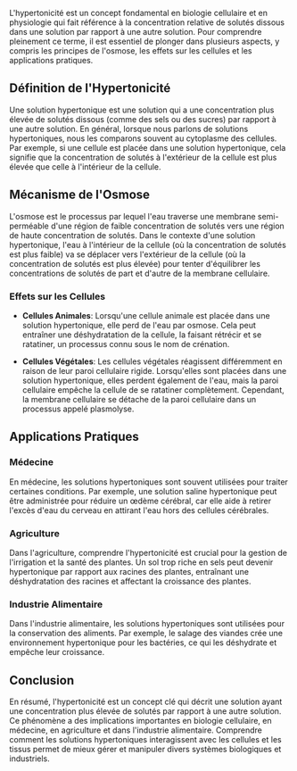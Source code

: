 L'hypertonicité est un concept fondamental en biologie cellulaire et en physiologie qui fait référence à la concentration relative de solutés dissous dans une solution par rapport à une autre solution. Pour comprendre pleinement ce terme, il est essentiel de plonger dans plusieurs aspects, y compris les principes de l'osmose, les effets sur les cellules et les applications pratiques.

## Définition de l'Hypertonicité

Une solution hypertonique est une solution qui a une concentration plus élevée de solutés dissous (comme des sels ou des sucres) par rapport à une autre solution. En général, lorsque nous parlons de solutions hypertoniques, nous les comparons souvent au cytoplasme des cellules. Par exemple, si une cellule est placée dans une solution hypertonique, cela signifie que la concentration de solutés à l'extérieur de la cellule est plus élevée que celle à l'intérieur de la cellule.

## Mécanisme de l'Osmose

L'osmose est le processus par lequel l'eau traverse une membrane semi-perméable d'une région de faible concentration de solutés vers une région de haute concentration de solutés. Dans le contexte d'une solution hypertonique, l'eau à l'intérieur de la cellule (où la concentration de solutés est plus faible) va se déplacer vers l'extérieur de la cellule (où la concentration de solutés est plus élevée) pour tenter d'équilibrer les concentrations de solutés de part et d'autre de la membrane cellulaire.

### Effets sur les Cellules

- **Cellules Animales**: Lorsqu'une cellule animale est placée dans une solution hypertonique, elle perd de l'eau par osmose. Cela peut entraîner une déshydratation de la cellule, la faisant rétrécir et se ratatiner, un processus connu sous le nom de crénation.
  
- **Cellules Végétales**: Les cellules végétales réagissent différemment en raison de leur paroi cellulaire rigide. Lorsqu'elles sont placées dans une solution hypertonique, elles perdent également de l'eau, mais la paroi cellulaire empêche la cellule de se ratatiner complètement. Cependant, la membrane cellulaire se détache de la paroi cellulaire dans un processus appelé plasmolyse.

## Applications Pratiques

### Médecine

En médecine, les solutions hypertoniques sont souvent utilisées pour traiter certaines conditions. Par exemple, une solution saline hypertonique peut être administrée pour réduire un œdème cérébral, car elle aide à retirer l'excès d'eau du cerveau en attirant l'eau hors des cellules cérébrales.

### Agriculture

Dans l'agriculture, comprendre l'hypertonicité est crucial pour la gestion de l'irrigation et la santé des plantes. Un sol trop riche en sels peut devenir hypertonique par rapport aux racines des plantes, entraînant une déshydratation des racines et affectant la croissance des plantes.

### Industrie Alimentaire

Dans l'industrie alimentaire, les solutions hypertoniques sont utilisées pour la conservation des aliments. Par exemple, le salage des viandes crée une environnement hypertonique pour les bactéries, ce qui les déshydrate et empêche leur croissance.

## Conclusion

En résumé, l'hypertonicité est un concept clé qui décrit une solution ayant une concentration plus élevée de solutés par rapport à une autre solution. Ce phénomène a des implications importantes en biologie cellulaire, en médecine, en agriculture et dans l'industrie alimentaire. Comprendre comment les solutions hypertoniques interagissent avec les cellules et les tissus permet de mieux gérer et manipuler divers systèmes biologiques et industriels.